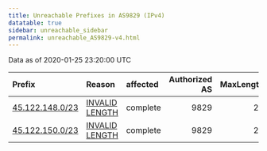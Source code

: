 ```yaml
---
title: Unreachable Prefixes in AS9829 (IPv4)
datatable: true
sidebar: unreachable_sidebar
permalink: unreachable_AS9829-v4.html
---
```


Data as of 2020-01-25 23:20:00 UTC


<div class="datatable-begin"></div>

| Prefix                                                   | Reason                                                                                                   | affected   |   Authorized AS |   MaxLength | Anchor                                       |   unreachable /24s |
|:---------------------------------------------------------|:---------------------------------------------------------------------------------------------------------|:-----------|----------------:|------------:|:---------------------------------------------|-------------------:|
| [45.122.148.0/23](https://stat.ripe.net/45.122.148.0/23) | [INVALID LENGTH](https://rpki-validator.ripe.net/announcement-preview?asn=AS9829&prefix=45.122.148.0/23) | complete   |            9829 |          22 | [APNIC](unreachable_APNIC_RPKI_Root-v4.html) |                  2 |
| [45.122.150.0/23](https://stat.ripe.net/45.122.150.0/23) | [INVALID LENGTH](https://rpki-validator.ripe.net/announcement-preview?asn=AS9829&prefix=45.122.150.0/23) | complete   |            9829 |          22 | [APNIC](unreachable_APNIC_RPKI_Root-v4.html) |                  2 |

<div class="datatable-end"></div>